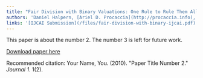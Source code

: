 ```yaml
---
title: "Fair Division with Binary Valuations: One Rule to Rule Them All"
authors: 'Daniel Halpern, [Ariel D. Procaccia](http://procaccia.info), [Alexandros Psomas](https://www.alexpsomas.com), and [Nisarg Shah](http://www.cs.toronto.edu/~nisarg/index.html)'
links: '[IJCAI Submission](/files/fair-division-with-binary-ijcai.pdf)'
---
```

This paper is about the number 2. The number 3 is left for future work.

[Download paper here](http://academicpages.github.io/files/paper2.pdf)

Recommended citation: Your Name, You. (2010). "Paper Title Number 2." <i>Journal 1</i>. 1(2).
